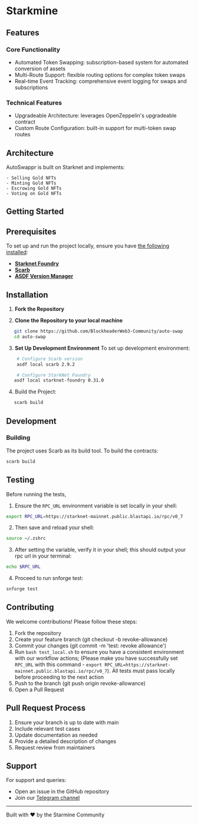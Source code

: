 # Starkmine 


## Features

### Core Functionality

- Automated Token Swapping: subscription-based system for automated conversion of assets
- Multi-Route Support: flexible routing options for complex token swaps
- Real-time Event Tracking: comprehensive event logging for swaps and subscriptions

### Technical Features

- Upgradeable Architecture: leverages OpenZeppelin's upgradeable contract 
- Custom Route Configuration: built-in support for multi-token swap routes

## Architecture

AutoSwappr is built on Starknet and implements:

    - Selling Gold NFTs
    - Minting Gold NFTs
    - Escrowing Gold NFTs
    - Voting on Gold NFTs

## Getting Started

## Prerequisites

To set up and run the project locally, ensure you have [the following installed](https://foundry-rs.github.io/starknet-foundry/getting-started/installation.html#install-rust-version--1801):

- [**Starknet Foundry**](https://foundry-rs.github.io/starknet-foundry/index.html)
- [**Scarb**](https://docs.swmansion.com/scarb/download.html)
- [**ASDF Version Manager**](https://asdf-vm.com/guide/getting-started.html)

## Installation

1. **Fork the Repository**

2. **Clone the Repository to your local machine**

```bash
   git clone https://github.com/BlockheaderWeb3-Community/auto-swap
   cd auto-swap
```

3. **Set Up Development Environment**
   To set up development environment:

```bash
    # Configure Scarb version
    asdf local scarb 2.9.2

    # Configure StarkNet Foundry
   asdf local starknet-foundry 0.31.0
```


4. Build the Project:

```bash
   scarb build
```

## Development

### Building

The project uses Scarb as its build tool. To build the contracts:

```bash
scarb build
```

## Testing

Before running the tests,
1. Ensure the `RPC_URL` environment variable is set locally in your shell:
```bash
export RPC_URL=https://starknet-mainnet.public.blastapi.io/rpc/v0_7
```

2. Then save and reload your shell:
```bash
source ~/.zshrc
```

3. After setting the variable, verify it in your shell; this should output your rpc url in your terminal:
```bash
echo $RPC_URL
```

4. Proceed to run snforge test:
```bash
snforge test
```


## Contributing

We welcome contributions! Please follow these steps:

1. Fork the repository
2. Create your feature branch (git checkout -b revoke-allowance)
3. Commit your changes (git commit -m 'test: revoke allowance')
4. Run `bash test_local.sh` to ensure you have a consistent environment with our workflow actions; (Please make you have successfully set `RPC_URL` with this command - `export RPC_URL=https://starknet-mainnet.public.blastapi.io/rpc/v0_7`). All tests must pass locally before proceeding to the next action
5. Push to the branch (git push origin revoke-allowance)
6. Open a Pull Request



## Pull Request Process

1. Ensure your branch is up to date with main
2. Include relevant test cases
3. Update documentation as needed
4. Provide a detailed description of changes
5. Request review from maintainers

## Support

For support and queries:

- Open an issue in the GitHub repository
- Join our [Telegram channel](https://t.me/)

---

Built with ❤️ by the Starmine Community
